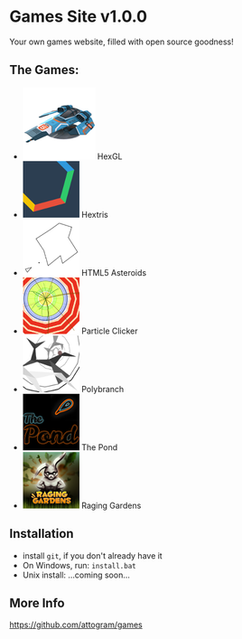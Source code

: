 # Games Site v1.0.0

Your own games website,
filled with open source goodness!

## The Games:

* ![HexGL](logos/hexgl.png "HexGL") HexGL 
* ![Hextris](logos/hextris.png "Hextris") Hextris 
* ![HTML5 Asteroids](logos/html5-asteroids.png "HTML5 Asteroids") HTML5 Asteroids 
* ![Particle Clicker](logos/particle-clicker.png "Particle Clicker") Particle Clicker 
* ![Polybranch](logos/polybranch.png "Polybranch") Polybranch 
* ![The Pond](logos/pond.png "The Pond") The Pond 
* ![Hextris](logos/raging-gardens.png "Raging Gardens") Raging Gardens 

## Installation

* install ``git``, if you don't already have it
* On Windows, run: `install.bat`
* Unix install: ...coming soon...

## More Info

<https://github.com/attogram/games>
